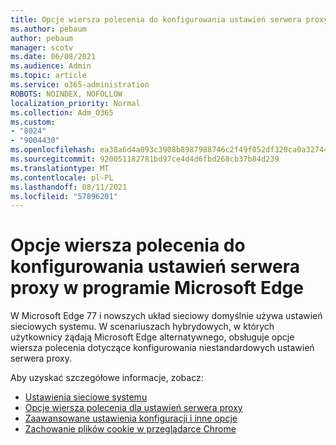 ```yaml
---
title: Opcje wiersza polecenia do konfigurowania ustawień serwera proxy w programie Microsoft Edge
ms.author: pebaum
author: pebaum
manager: scotv
ms.date: 06/08/2021
ms.audience: Admin
ms.topic: article
ms.service: o365-administration
ROBOTS: NOINDEX, NOFOLLOW
localization_priority: Normal
ms.collection: Adm_O365
ms.custom:
- "8024"
- "9004430"
ms.openlocfilehash: ea38a6d4a093c3908b8987988746c2f49f052df320ca0a327446435389a90ce9
ms.sourcegitcommit: 920051182781bd97ce4d4d6fbd268cb37b84d239
ms.translationtype: MT
ms.contentlocale: pl-PL
ms.lasthandoff: 08/11/2021
ms.locfileid: "57896201"
---
```

# <a name="use-command-line-options-to-configure-proxy-settings-in-microsoft-edge"></a>Opcje wiersza polecenia do konfigurowania ustawień serwera proxy w programie Microsoft Edge

W Microsoft Edge 77 i nowszych układ sieciowy domyślnie używa ustawień sieciowych systemu. W scenariuszach hybrydowych, w których użytkownicy żądają Microsoft Edge alternatywnego, obsługuje opcje wiersza polecenia dotyczące konfigurowania niestandardowych ustawień serwera proxy. 

Aby uzyskać szczegółowe informacje, zobacz:

- [Ustawienia sieciowe systemu](https://docs.microsoft.com/deployedge/edge-learnmore-cmdline-options-proxy-settings#system-network-settings)
- [Opcje wiersza polecenia dla ustawień serwera proxy](https://docs.microsoft.com/deployedge/edge-learnmore-cmdline-options-proxy-settings#system-network-settings)
- [Zaawansowane ustawienia konfiguracji i inne opcje](https://go.microsoft.com/fwlink/?linkid=2134293)
- [Zachowanie plików cookie w przeglądarce Chrome](https://docs.microsoft.com/office365/troubleshoot/miscellaneous/chrome-behavior-affects-applications)
